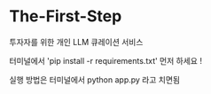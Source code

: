 # The-First-Step
투자자를 위한 개인 LLM 큐레이션 서비스 

터미널에서 'pip install -r requirements.txt' 먼저 하세요 !

실행 방법은 터미널에서 python app.py 라고 치면됨
